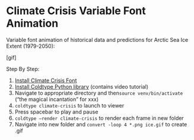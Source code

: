 # Climate Crisis Variable Font Animation

Variable font animation of historical data and predictions for Arctic Sea Ice Extent (1979-2050):

[gif]

Step By Step:
1. [Install Climate Crisis Font](https://kampanjat.hs.fi/climatefont/index.html)
2. [Install Coldtype Python library](https://coldtype.goodhertz.com/install.html) (contains video tutorial)
3. Navigate to appropriate directory and then`source venv/bin/activate` (“the magical incantation” for xxx)
4. `coldtype climate-crisis` to launch to viewer
5. Press spacebar to play and pause
6. `coldtype —render climate-crisis` to render each frame in new folder
7. Navigate into new folder and `convert -loop 4 *.png ice.gif` to create .gif
